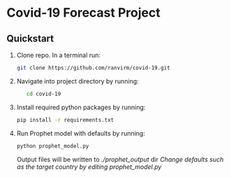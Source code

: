 # Covid-19 Forecast Project

## Quickstart

1. Clone repo. In a terminal run:
    ```bash
    git clone https://github.com/ranvirm/covid-19.git
    ```

2. Navigate into project directory by running:
    ```bash
       cd covid-19 
    ```
    
3. Install required python packages by running:
    ```bash
    pip install -r requirements.txt
    ```

4. Run Prophet model with defaults by running:
    ```bash
    python prophet_model.py
    ```
    Output files will be written to _./prophet_output_ dir
_Change defaults such as the target country by editing prophet_model.py_